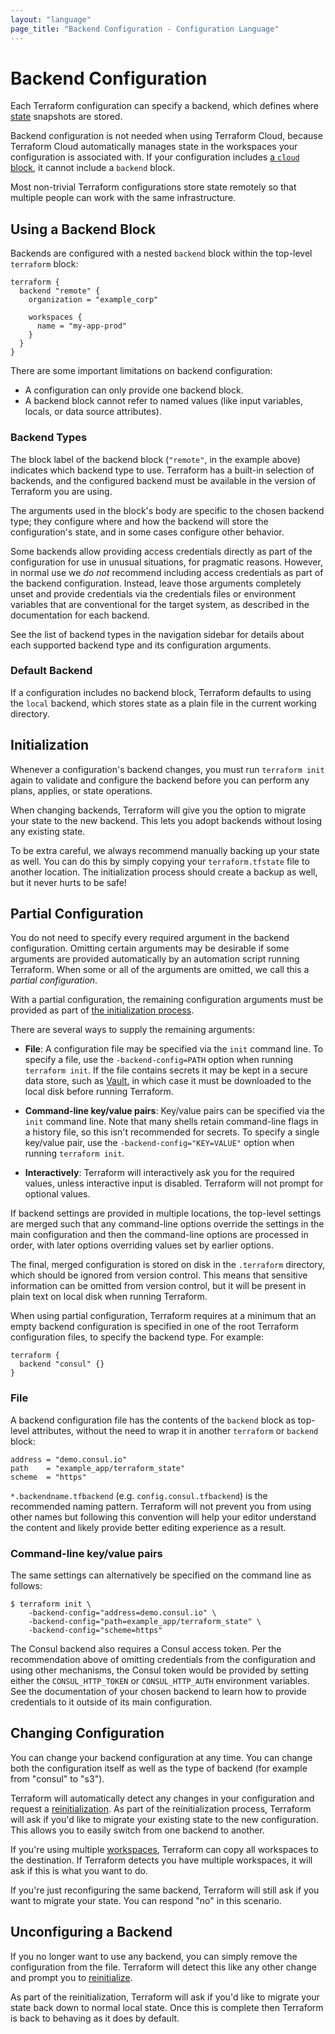 ```yaml
---
layout: "language"
page_title: "Backend Configuration - Configuration Language"
---
```


# Backend Configuration

Each Terraform configuration can specify a backend, which defines where
[state](/docs/language/state/index.html) snapshots are stored.

Backend configuration is not needed when using Terraform Cloud, because
Terraform Cloud automatically manages state in the workspaces your configuration
is associated with. If your configuration includes
[a `cloud` block](/docs/language/settings/terraform-cloud.html),
it cannot include a `backend` block.

Most non-trivial Terraform configurations store state remotely so that multiple
people can work with the same infrastructure.

## Using a Backend Block

Backends are configured with a nested `backend` block within the top-level
`terraform` block:

```hcl
terraform {
  backend "remote" {
    organization = "example_corp"

    workspaces {
      name = "my-app-prod"
    }
  }
}
```

There are some important limitations on backend configuration:

- A configuration can only provide one backend block.
- A backend block cannot refer to named values (like input variables, locals, or data source attributes).

### Backend Types

The block label of the backend block (`"remote"`, in the example above) indicates which backend type to use. Terraform has a built-in selection of backends, and the configured backend must be available in the version of Terraform you are using.

The arguments used in the block's body are specific to the chosen backend type; they configure where and how the backend will store the configuration's state, and in some cases configure other behavior.

Some backends allow providing access credentials directly as part of the configuration for use in unusual situations, for pragmatic reasons. However, in normal use we _do not_ recommend including access credentials as part of the backend configuration. Instead, leave those arguments completely unset and provide credentials via the credentials files or environment variables that are conventional for the target system, as described in the documentation for each backend.

See the list of backend types in the navigation sidebar for details about each supported backend type and its configuration arguments.

### Default Backend

If a configuration includes no backend block, Terraform defaults to using the `local` backend, which stores state as a plain file in the current working directory.

## Initialization

Whenever a configuration's backend changes, you must run `terraform init` again
to validate and configure the backend before you can perform any plans, applies,
or state operations.

When changing backends, Terraform will give you the option to migrate
your state to the new backend. This lets you adopt backends without losing
any existing state.

To be extra careful, we always recommend manually backing up your state
as well. You can do this by simply copying your `terraform.tfstate` file
to another location. The initialization process should create a backup
as well, but it never hurts to be safe!

## Partial Configuration

You do not need to specify every required argument in the backend configuration.
Omitting certain arguments may be desirable if some arguments are provided
automatically by an automation script running Terraform. When some or all of
the arguments are omitted, we call this a _partial configuration_.

With a partial configuration, the remaining configuration arguments must be
provided as part of [the initialization process](/docs/cli/init/index.html).

There are several ways to supply the remaining arguments:

  * **File**: A configuration file may be specified via the `init` command line.
    To specify a file, use the `-backend-config=PATH` option when running
    `terraform init`. If the file contains secrets it may be kept in
    a secure data store, such as [Vault](https://www.vaultproject.io/),
    in which case it must be downloaded to the local disk before running Terraform.

  * **Command-line key/value pairs**: Key/value pairs can be specified via the
    `init` command line. Note that many shells retain command-line flags in a
    history file, so this isn't recommended for secrets. To specify a single
    key/value pair, use the `-backend-config="KEY=VALUE"` option when running
    `terraform init`.

  * **Interactively**: Terraform will interactively ask you for the required
    values, unless interactive input is disabled. Terraform will not prompt for
    optional values.

If backend settings are provided in multiple locations, the top-level
settings are merged such that any command-line options override the settings
in the main configuration and then the command-line options are processed
in order, with later options overriding values set by earlier options.

The final, merged configuration is stored on disk in the `.terraform`
directory, which should be ignored from version control. This means that
sensitive information can be omitted from version control, but it will be
present in plain text on local disk when running Terraform.

When using partial configuration, Terraform requires at a minimum that
an empty backend configuration is specified in one of the root Terraform
configuration files, to specify the backend type. For example:

```hcl
terraform {
  backend "consul" {}
}
```

### File

A backend configuration file has the contents of the `backend` block as
top-level attributes, without the need to wrap it in another `terraform`
or `backend` block:

```hcl
address = "demo.consul.io"
path    = "example_app/terraform_state"
scheme  = "https"
```

`*.backendname.tfbackend` (e.g. `config.consul.tfbackend`) is the recommended
naming pattern. Terraform will not prevent you from using other names but following
this convention will help your editor understand the content and likely provide
better editing experience as a result.

### Command-line key/value pairs

The same settings can alternatively be specified on the command line as
follows:

```
$ terraform init \
    -backend-config="address=demo.consul.io" \
    -backend-config="path=example_app/terraform_state" \
    -backend-config="scheme=https"
```

The Consul backend also requires a Consul access token. Per the recommendation
above of omitting credentials from the configuration and using other mechanisms,
the Consul token would be provided by setting either the `CONSUL_HTTP_TOKEN`
or `CONSUL_HTTP_AUTH` environment variables. See the documentation of your
chosen backend to learn how to provide credentials to it outside of its main
configuration.

## Changing Configuration

You can change your backend configuration at any time. You can change
both the configuration itself as well as the type of backend (for example
from "consul" to "s3").

Terraform will automatically detect any changes in your configuration
and request a [reinitialization](/docs/cli/init/index.html). As part of
the reinitialization process, Terraform will ask if you'd like to migrate
your existing state to the new configuration. This allows you to easily
switch from one backend to another.

If you're using multiple [workspaces](/docs/language/state/workspaces.html),
Terraform can copy all workspaces to the destination. If Terraform detects
you have multiple workspaces, it will ask if this is what you want to do.

If you're just reconfiguring the same backend, Terraform will still ask if you
want to migrate your state. You can respond "no" in this scenario.

## Unconfiguring a Backend

If you no longer want to use any backend, you can simply remove the
configuration from the file. Terraform will detect this like any other
change and prompt you to [reinitialize](/docs/cli/init/index.html).

As part of the reinitialization, Terraform will ask if you'd like to migrate
your state back down to normal local state. Once this is complete then
Terraform is back to behaving as it does by default.
